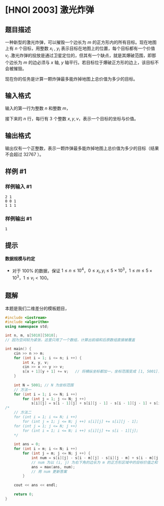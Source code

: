 # [HNOI 2003] 激光炸弹

## 题目描述

一种新型的激光炸弹，可以摧毁一个边长为 $m$ 的正方形内的所有目标。现在地图上有 $n$ 个目标，用整数 $x_i$ , $y_i$ 表示目标在地图上的位置，每个目标都有一个价值 $v_i$ .激光炸弹的投放是通过卫星定位的，但其有一个缺点，就是其爆破范围，即那个边长为 $m$ 的边必须与 $x$ 轴, $y$ 轴平行。若目标位于爆破正方形的边上，该目标不会被摧毁。

现在你的任务是计算一颗炸弹最多能炸掉地图上总价值为多少的目标。

## 输入格式

输入的第一行为整数 $n$ 和整数 $m$，

接下来的 $n$ 行，每行有 $3$ 个整数 $x, y, v$，表示一个目标的坐标与价值。

## 输出格式

输出仅有一个正整数，表示一颗炸弹最多能炸掉地图上总价值为多少的目标（结果不会超过 $32767$ ）。

## 样例 #1

### 样例输入 #1

```
2 1
0 0 1
1 1 1
```

### 样例输出 #1

```
1
```

## 提示

#### 数据规模与约定

- 对于 $100\%$ 的数据，保证 $1 \le n \le 10^4$，$0 \le x_i ,y_i \le 5\times 10^3$，$1 \le m \le 5\times 10^3$，$1 \le v_i < 100$。


## 题解
本题是我们二维差分的模板题目，

```cpp
#include <iostream>
#include <algorithm>
using namespace std;

int n, m, s[5010][5010];
// 因为空间较为紧张，这里只用了一个数组，计算出前缀和后原数组直接被覆盖

int main() {
	cin >> n >> m;
	for (int i = 1; i <= n; i ++) {
		int x, y, v;
		cin >> x >> y >> v;
		s[x + 1][y + 1] += v;	// 将横纵坐标都加一，坐标范围变成 [1, 5001]，避免越界
	}
	
	int N = 5001; // N 为坐标范围
    // 方法一
	for (int i = 1; i <= N; i ++)
		for (int j = 1; j <= N; j ++)
			s[i][j] = s[i - 1][j] + s[i][j - 1] - s[i - 1][j - 1] + s[i][j];
/*	
	// 方法二
	for (int i = 1; i <= N; i ++)
		for (int j = 1; j <= N; j ++) s[i][j] += s[i][j - 1];
	for (int j = 1; j <= N; j ++)
		for (int i = 1; i <= N; i ++) s[i][j] += s[i - 1][j];
	*/
	
	int ans = 0;
	for (int i = m; i <= N; i ++)
		for (int j = m; j <= N; j ++) {
			int num = s[i][j] - s[i - m][j] - s[i][j - m] + s[i - m][j - m];
            // num 为以 (i, j) 为右下角的边长为 m 的正方形区域中的目标价值之和
			ans = max(ans, num);
            // 用 num 更新答案
		}
	
	cout << ans << endl;
	
	return 0;
}
```
